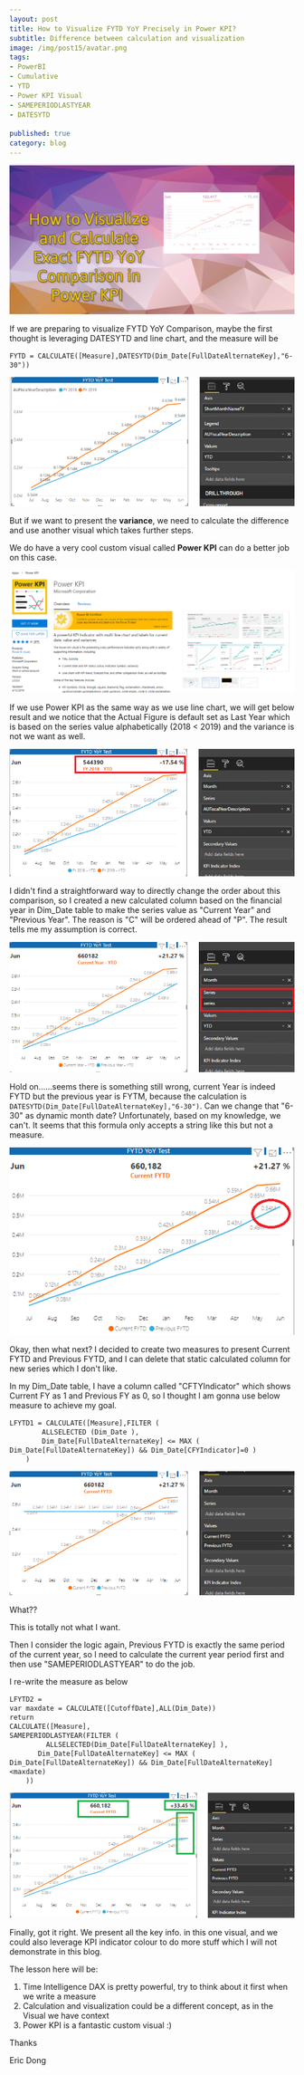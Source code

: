 ```yaml
---  
layout: post  
title: How to Visualize FYTD YoY Precisely in Power KPI?  
subtitle: Difference between calculation and visualization 
image: /img/post15/avatar.png  
tags:  
- PowerBI  
- Cumulative
- YTD
- Power KPI Visual
- SAMEPERIODLASTYEAR
- DATESYTD
  
published: true  
category: blog  
---  
```

  
![screenshot1](/img/post15/index.png)  

If we are preparing to visualize FYTD YoY Comparison, maybe the first thought is leveraging DATESYTD and line chart, and the measure will be 

```
FYTD = CALCULATE([Measure],DATESYTD(Dim_Date[FullDateAlternateKey],"6-30"))
```

![screenshot1](/img/post15/sample0.png) 

But if we want to present the **variance**, we need to calculate the difference and use another visual which takes further steps.

We do have a very cool custom visual called **Power KPI** can do a better job on this case.

![screenshot1](/img/post15/kpi.png) 

If we use Power KPI as the same way as we use line chart, we will get below result and we notice that the Actual Figure is default set as Last Year which is based on the series value alphabetically (2018 < 2019) and the variance is not we want as well.

![screenshot1](/img/post15/sample1.png) 

I didn't find a straightforward way to directly change the order about this comparison, so I created a new calculated column based on the financial year in Dim_Date table to make the series value as "Current Year" and "Previous Year". The reason is "C" will be ordered ahead of "P". The result tells me my assumption is correct.

![screenshot1](/img/post15/sample12.png) 

Hold on......seems there is something still wrong, current Year is indeed FYTD but the previous year is FYTM, because the calculation is ``DATESYTD(Dim_Date[FullDateAlternateKey],"6-30")``. Can we change that "6-30" as dynamic month date? Unfortunately, based on my knowledge, we can't. It seems that this formula only accepts a string like this but not a measure.

![screenshot1](/img/post15/sample2.png) 

Okay, then what next? I decided to create two measures to present Current FYTD and Previous FYTD, and I can delete that static calculated column for new series which I don't like.

In my Dim_Date table, I have a column called "CFTYIndicator" which shows Current FY as 1 and Previous FY as 0, so I thought I am gonna use below measure to achieve my goal.

```
LFYTD1 = CALCULATE([Measure],FILTER (
        ALLSELECTED (Dim_Date ),
        Dim_Date[FullDateAlternateKey] <= MAX ( Dim_Date[FullDateAlternateKey]) && Dim_Date[CFYIndicator]=0 )
    )
```    

![screenshot1](/img/post15/sample3.png) 

What??

This is totally not what I want.

Then I consider the logic again, Previous FYTD is exactly the same period of the current year, so I need to calculate the current year period first and then use "SAMEPERIODLASTYEAR" to do the job.

I re-write the measure as below

```
LFYTD2 = 
var maxdate = CALCULATE([CutoffDate],ALL(Dim_Date))
return
CALCULATE([Measure],
SAMEPERIODLASTYEAR(FILTER (
         ALLSELECTED(Dim_Date[FullDateAlternateKey] ),
       Dim_Date[FullDateAlternateKey] <= MAX ( Dim_Date[FullDateAlternateKey]) && Dim_Date[FullDateAlternateKey]<maxdate)
    ))
```

![screenshot1](/img/post15/sample4.png) 

Finally, got it right. We present all the key info. in this one visual, and we could also leverage KPI indicator colour to do more stuff which I will not demonstrate in this blog.

The lesson here will be:
1. Time Intelligence DAX is pretty powerful, try to think about it first when we write a measure
2. Calculation and visualization could be a different concept, as in the Visual we have context
3. Power KPI is a fantastic custom visual :)


Thanks  
  
Eric Dong  